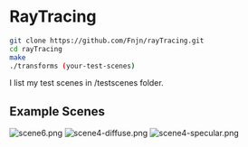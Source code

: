 # RayTracing

```bash
git clone https://github.com/Fnjn/rayTracing.git
cd rayTracing
make
./transforms (your-test-scenes)
```
I list my test scenes in /testscenes folder.

## Example Scenes
![scene6.png](scene6)
![scene4-diffuse.png](scene4-diffuse)
![scene4-specular.png](scene4-specular)
